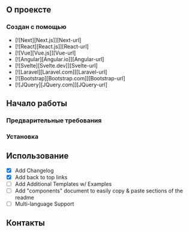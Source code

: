<!-- ABOUT THE PROJECT -->
## О проексте  


### Создан с помощью
* [![Next][Next.js]][Next-url]
* [![React][React.js]][React-url]
* [![Vue][Vue.js]][Vue-url]
* [![Angular][Angular.io]][Angular-url]
* [![Svelte][Svelte.dev]][Svelte-url]
* [![Laravel][Laravel.com]][Laravel-url]
* [![Bootstrap][Bootstrap.com]][Bootstrap-url]
* [![JQuery][JQuery.com]][JQuery-url]
<!-- Начало работы -->
## Начало работы

### Предварительные требования

### Установка

<!-- Примеры использования -->
## Использование

<!-- Дорожная карта -->
- [x] Add Changelog
- [x] Add back to top links
- [ ] Add Additional Templates w/ Examples
- [ ] Add "components" document to easily copy & paste sections of the readme
- [ ] Multi-language Support  

<!-- Контакты -->
## Контакты